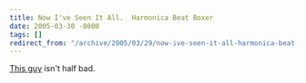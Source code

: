 ```yaml
---
title: Now I've Seen It All.  Harmonica Beat Boxer
date: 2005-03-30 -0800
tags: []
redirect_from: "/archive/2005/03/29/now-ive-seen-it-all-harmonica-beat-boxer.aspx/"
---
```


[This guy](http://www.plsthx.com/disp.php?type=a&id=22) isn't half bad.

